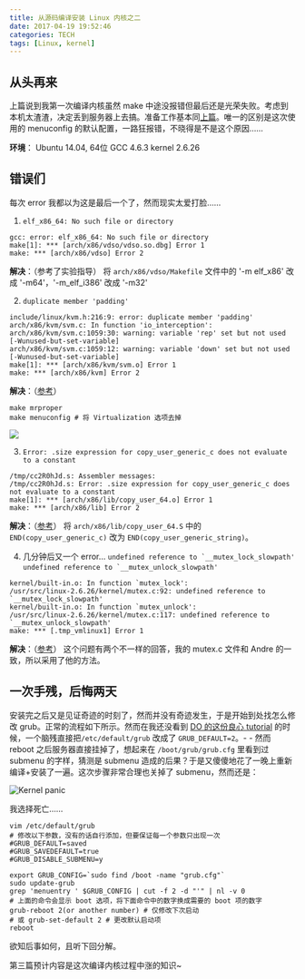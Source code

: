 ```yaml
---
title: 从源码编译安装 Linux 内核之二
date: 2017-04-19 19:52:46
categories: TECH
tags: [Linux, kernel]
---
```

## 从头再来
上篇说到我第一次编译内核虽然 make 中途没报错但最后还是光荣失败。考虑到本机太渣渣，决定丢到服务器上去搞。准备工作基本同[上篇]()。唯一的区别是这次使用的 menuconfig 的默认配置，一路狂报错，不晓得是不是这个原因……

**环境**：
Ubuntu 14.04,  64位
GCC 4.6.3
kernel 2.6.26

<!--more-->

## 错误们

每次 error 我都以为这是最后一个了，然而现实太爱打脸……

1.  `elf_x86_64: No such file or directory`
```
gcc: error: elf_x86_64: No such file or directory
make[1]: *** [arch/x86/vdso/vdso.so.dbg] Error 1
make: *** [arch/x86/vdso] Error 2
```
**解决**：（参考了实验指导）
将 `arch/x86/vdso/Makefile` 文件中的 '-m elf_x86' 改成 '-m64'，'-m_elf_i386' 改成 '-m32'

2. `duplicate member 'padding'`
```
include/linux/kvm.h:216:9: error: duplicate member 'padding'
arch/x86/kvm/svm.c: In function 'io_interception':
arch/x86/kvm/svm.c:1059:30: warning: variable 'rep' set but not used [-Wunused-but-set-variable]
arch/x86/kvm/svm.c:1059:12: warning: variable 'down' set but not used [-Wunused-but-set-variable]
make[1]: *** [arch/x86/kvm/svm.o] Error 1
make: *** [arch/x86/kvm] Error 2
```

**解决**：（[参考](http://www.cnblogs.com/openusb/archive/2013/03/08/2949346.html)）

```
make mrproper
make menuconfig # 将 Virtualization 选项去掉
```
![](http://ooie9cjod.bkt.clouddn.com/17-4-19/24647608-file_1492604513822_8283.png)

3. `Error: .size expression for copy_user_generic_c does not evaluate to a constant`
```
/tmp/cc2R0hJd.s: Assembler messages:
/tmp/cc2R0hJd.s: Error: .size expression for copy_user_generic_c does not evaluate to a constant
make[1]: *** [arch/x86/lib/copy_user_64.o] Error 1
make: *** [arch/x86/lib] Error 2
```
**解决**：（[参考](http://stackoverflow.com/questions/23194840/linux-2-6-24-kernel-compilation-error-size-expression-for-copy-user-generic-c-d)）
将 `arch/x86/lib/copy_user_64.S` 中的 `END(copy_user_generic_c)` 改为 `END(copy_user_generic_string)`。

4. 几分钟后又一个 error…
   ``undefined reference to `__mutex_lock_slowpath'``
   ``undefined reference to `__mutex_unlock_slowpath'``
```
kernel/built-in.o: In function `mutex_lock':
/usr/src/linux-2.6.26/kernel/mutex.c:92: undefined reference to `__mutex_lock_slowpath'
kernel/built-in.o: In function `mutex_unlock':
/usr/src/linux-2.6.26/kernel/mutex.c:117: undefined reference to `__mutex_unlock_slowpath'
make: *** [.tmp_vmlinux1] Error 1
```
**解决**：（[参考](http://stackoverflow.com/questions/17691736/how-can-i-rectify-error-undefined-reference-to-mutex-lock-slowpath-during-ke)）
这个问题有两个不一样的回答，我的 mutex.c 文件和  Andre 的一致，所以采用了他的方法。

## 一次手残，后悔两天

安装完之后又是见证奇迹的时刻了，然而并没有奇迹发生，于是开始到处找怎么修改 grub。正常的流程如下所示。然而在我还没看到 [DO 的这份良心 tutorial](https://www.digitalocean.com/community/tutorials/how-to-update-a-digitalocean-server-s-kernel) 的时候，一个脑残直接把`/etc/default/grub` 改成了 `GRUB_DEFAULT=2`。- - 然而 reboot 之后服务器直接挂掉了，想起来在 `/boot/grub/grub.cfg` 里看到过  submenu 的字样，猜测是 submenu 造成的后果？于是又傻傻地花了一晚上重新编译+安装了一遍。这次步骤非常合理也关掉了 submenu，然而还是：

![Kernel panic](http://ooie9cjod.bkt.clouddn.com/17-4-19/42962749-file_1492614037636_f29a.png)

我选择死亡……

```
vim /etc/default/grub
# 修改以下参数，没有的话自行添加，但要保证每一个参数只出现一次
#GRUB_DEFAULT=saved
#GRUB_SAVEDEFAULT=true
#GRUB_DISABLE_SUBMENU=y

export GRUB_CONFIG=`sudo find /boot -name "grub.cfg"`
sudo update-grub
grep 'menuentry ' $GRUB_CONFIG | cut -f 2 -d "'" | nl -v 0
# 上面的命令会显示 boot 选项，将下面命令中的数字换成需要的 boot 项的数字
grub-reboot 2(or another number) # 仅修改下次启动
# 或 grub-set-default 2 # 更改默认启动项
reboot
```

欲知后事如何，且听下回分解。

第三篇预计内容是这次编译内核过程中涨的知识~